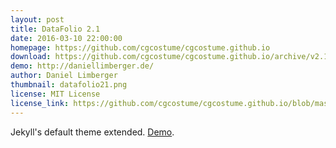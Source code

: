 ```yaml
---
layout: post
title: DataFolio 2.1
date: 2016-03-10 22:00:00
homepage: https://github.com/cgcostume/cgcostume.github.io
download: https://github.com/cgcostume/cgcostume.github.io/archive/v2.1.zip
demo: http://daniellimberger.de/
author: Daniel Limberger
thumbnail: datafolio21.png
license: MIT License
license_link: https://github.com/cgcostume/cgcostume.github.io/blob/master/LICENSE
---
```


Jekyll's default theme extended. [Demo](http://www.kaklabs.com).
